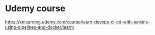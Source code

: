 # Udemy course 
https://knlearning.udemy.com/course/learn-devops-ci-cd-with-jenkins-using-pipelines-and-docker/learn/

